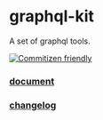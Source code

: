 # graphql-kit

A set of graphql tools.

[![Commitizen friendly](https://img.shields.io/badge/commitizen-friendly-brightgreen.svg)](http://commitizen.github.io/cz-cli/)

### [document](packages/cli/README.md)

### [changelog](packages/cli/CHANGELOG.md)
